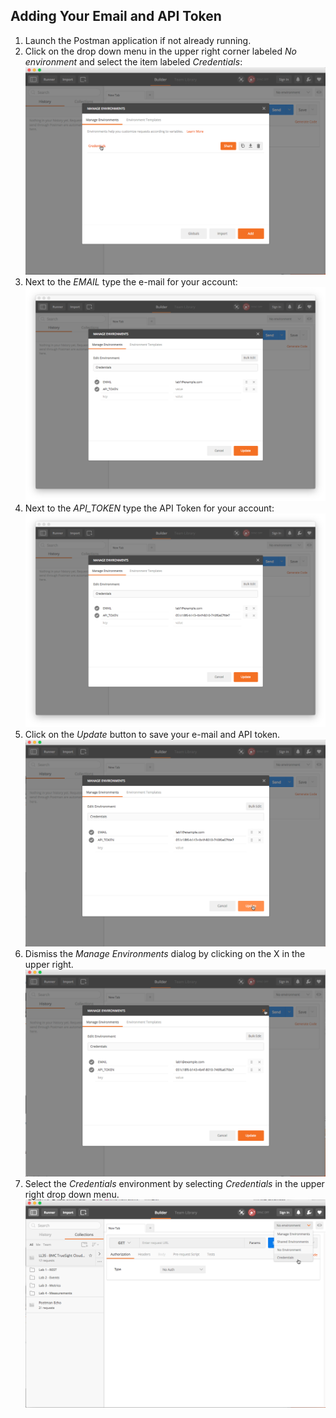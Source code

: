 Adding Your Email and API Token
-------------------------------

1. Launch the Postman application if not already running.
2. Click on the drop down menu in the upper right corner labeled _No environment_ and select
the item labeled _Credentials_:
    ![Click on Credentials](images/lab2/manage-env-credentials.png)
2. Next to the _EMAIL_ type the e-mail for your account:
    ![Type EMAIL](images/lab2/manage-env-email.png)
3. Next to the _API_TOKEN_ type the API Token for your account:
    ![Type API Token](images/lab2/manage-env-api-token.png)
4. Click on the _Update_ button to save your e-mail and API token.
    ![Click on Update button](images/lab2/manage-env-click-update.png)
5. Dismiss the _Manage Environments_ dialog by clicking on the X in the upper right.
    ![Dismiss Manage Environments windows](images/lab2/manage-env-dismiss.png)
6. Select the _Credentials_ environment by selecting _Credentials_ in the upper right drop down menu.
    ![Select Credentials environment](images/lab2/manage-env-select-environment.png)

